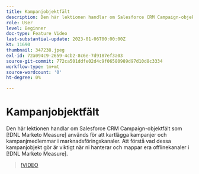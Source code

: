 ```yaml
---
title: Kampanjobjektfält
description: Den här lektionen handlar om Salesforce CRM Campaign-objektfält som [!DNL Marketo Measure] används för att kartlägga kampanjer och kampanjmedlemmar i marknadsföringskanaler. Att förstå vad dessa kampanjobjekt gör är viktigt när ni hanterar och mappar era offlinekanaler i [!DNL Marketo Measure].
role: User
level: Beginner
doc-type: Feature Video
last-substantial-update: 2023-01-06T00:00:00Z
kt: 11690
thumbnail: 347238.jpeg
exl-id: 72a094c9-2659-4cb2-8c6e-7d9187ef3a03
source-git-commit: 772ca501ddfe02d4c9f06580989d97d10d8c3334
workflow-type: tm+mt
source-wordcount: '0'
ht-degree: 0%

---
```


# Kampanjobjektfält

Den här lektionen handlar om Salesforce CRM Campaign-objektfält som [!DNL Marketo Measure] används för att kartlägga kampanjer och kampanjmedlemmar i marknadsföringskanaler. Att förstå vad dessa kampanjobjekt gör är viktigt när ni hanterar och mappar era offlinekanaler i [!DNL Marketo Measure].

>[!VIDEO](https://video.tv.adobe.com/v/347238/?quality=12&learn=on)
